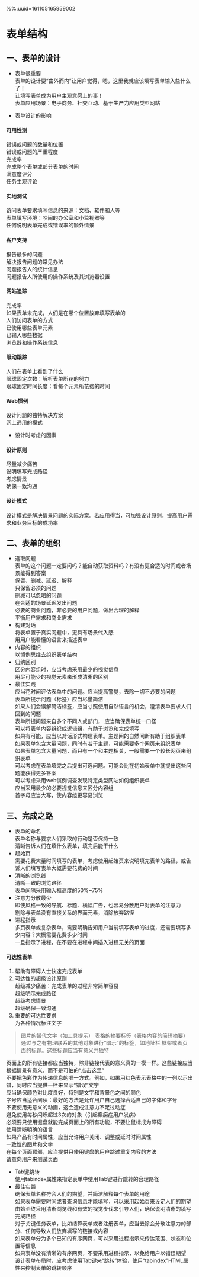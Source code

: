 %%:uuid=161105165959002
# 表单结构
## 一、表单的设计  
* 表单很重要  
表单的设计要“由外而内”让用户觉得，嗯，这里我就应该填写表单输入些什么了！  
让填写表单成为用户主观意愿上的事！  
表单应用场景：电子商务、社交互动、基于生产力应用类型网站  

* 表单设计的影响
#### 可用性测
错误或问题的数量和位置  
错误或问题的严重程度  
完成率  
完成整个表单或部分表单的时间  
满意度评分  
任务主观评论  
#### 实地测试
访问表单要求填写信息的来源：文档、软件和人等  
表单填写环境：吵闹的办公室和小监视器等  
任何说明表单完成或错误率的额外情景  
#### 客户支持
报告最多的问题  
解决报告问题的常见办法  
问题报告人的统计信息  
问题报告人所使用的操作系统及其浏览器设置  
#### 网站追踪
完成率  
如果表单未完成，人们是在哪个位置放弃填写表单的  
人们访问表单的方式  
已使用哪些表单元素  
已输入哪些数据  
浏览器和操作系统信息  
#### 眼动跟踪
人们在表单上看到了什么  
眼球固定次数：解析表单所花的努力  
眼球固定时间长度：看每个元素所花费的时间  
#### Web惯例
设计问题的独特解决方案  
网上通用的模式  

* 设计时考虑的因素
#### 设计原则
尽量减少痛苦  
说明填写完成路径  
考虑情景  
确保一致沟通  
#### 设计模式
设计模式是解决情景问题的实际方案。若应用得当，可加强设计原则，提高用户需求和业务目标的成功率 

## 二、表单的组织
* 选取问题  
表单的这个问题一定要问吗？能自动获取资料吗？有没有更合适的时间或者场景能得到答案  
保留、删减、延迟、解释  
只保留必须的问题  
删减可以忽略的问题  
在合适的场景延迟发出问题  
必要的商业问题，非必要的用户问题，做出合理的解释  
平衡用户需求和商业需求  
* 构建对话  
将表单置于真实问题中，更具有场景代入感  
用用户能看懂的语言来描述表单  
* 内容的组织  
以惯例思维去组织表单结构  
* 归纳区别  
区分内容组时，应当考虑采用最少的视觉信息  
用尽可能少的视觉元素来形成清晰的区别  
* 最佳实践  
应当花时间评估表单中的问题。应当提高警觉，去除一切不必要的问题  
表单所提示问题（标签）应当尽量简洁  
如果人们会误解简洁标签，应当寸照使用自然语言的机会，澄清表单要求人们回到的问题  
表单所提问题来自多个不同人或部门， 应当确保表单统一口径  
可以将表单内容组织成逻辑组，有助于浏览和完成填写  
如果有可能，应当以对话形式构建表单。主题间的自然间断有助于组织表单  
如果表单包含大量问题，同时有若干主题，可能需要多个网页来组织表单  
如果表单包含大量问题，而只有一个和主题相关，一般需要一个较长网页来组织表单  
可以考虑在表单填完之后提出可选问题。可能会比在初始表单中就提出这些问题能获得更多答案  
可以考虑采用web惯例调查发现特定类型网站如何组织表单  
应当采用最少的必要视觉信息来区分内容组  
首字母应当大写，使内容组更容易浏览  

## 三、完成之路
* 表单的命名  
表单名称与要求人们采取的行动是否保持一致  
清晰告诉人们在填什么表单，填完后能干什么  
* 起始页  
需要花费大量时间填写的表单，考虑使用起始页来说明填完表单的路径，或告诉人们填写表单大概需要花费的时间  
* 清晰的浏览线  
清晰一致的浏览路径  
表单间隔采用输入框高度的50%~75%  
* 注意力分散最少  
即使风格一致的导航、标题、横幅广告，也容易分散用户对表单的注意力  
剔除与表单没有直接关系的界面元素，消除放弃路径  
* 进程指示  
多页表单或复杂表单，需要明确告知用户当前填写表单的进度，还需要填写多少内容？大概需要花费多少时间  
一旦指示了进程，在不要在进程中间插入进程无关的页面  
#### 可达性表单  
1. 帮助有障碍人士快速完成表单  
2. 可达性的超级设计原则  
超级减少痛苦：完成表单的过程非常简单容易  
超级明示完成路径  
超级考虑情景  
超级确保一致沟通  
3. 重要的可达性要求  
为各种情况标注文字  
>图片的替代文字（如工具提示）
表格的摘要标签（表格内容的简短摘要）
通过与之有物理联系的其他对象进行“暗示”的标签，如地址栏
框架或者页面的标题。这些标题应当有意义并独特

页面上的所有链接都应当独特，除非链接代表的意义真的一模一样。这些链接应当根据情景有意义，而不是可怕的“点击这里”  
不要把色彩作为传递信息的唯一方式。例如，如果用红色表示表格中的一列以示出错，同时应当提供一栏来显示“错误”文字  
应当确保颜色对比度良好，特别是文字和背景色之间的颜色  
字号应当适合阅读：最好的方法是允许用户自己选择合适自己的字体和字号  
不要使用无意义的动画，这会造成注意力不足过动症  
避免使用每秒闪烁超过3次的对象（引起癫痫症用户发病）  
必须要只使用键盘就能完成页面上的所有功能，不要让鼠标成为障碍  
使用清晰明确的语言  
如果产品有时间属性，应当允许用户关闭、调整或延时时间属性  
一致性的图片和文字  
在每个页面顶部，应当提供只使用键盘的用户跳过重复内容的方法  
请意向用户来测试页面  

* Tab键跳转  
使用tabindex属性来指定表单中使用Tab键进行跳转的合理路径  
* 最佳实践  
确保表单名称符合人们的期望，并简洁解释每个表单的用途  
如果表单需要时间或者查询信息才能填写，可以采用起始页来设定人们的期望  
由始至终采用清晰浏览线和有效的视觉步伐来引导人们，确保说明清晰的填写完成路径  
对于关键任务表单，比如结算表单或者注册表单，应当去除会分散注意力的部分、任何导致人们放弃填写的链接或内容  
如果表单分为多个已知的有序网页，可以采用进程指示来传达范围、状态和位置等信息  
如果表单没有清晰的有序网页，不要采用进程指示，以免给用户以错误期望  
设计表单布局时，应考虑使用Tab键来“跳转”体验，使用“tabindex”HTML属性来控制表单的跳转顺序  